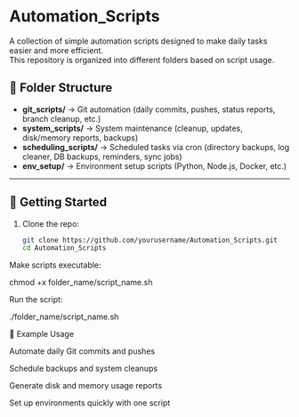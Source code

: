 # Automation_Scripts  

A collection of simple automation scripts designed to make daily tasks easier and more efficient.  
This repository is organized into different folders based on script usage.  

## 📂 Folder Structure  

- **git_scripts/** → Git automation (daily commits, pushes, status reports, branch cleanup, etc.)  
- **system_scripts/** → System maintenance (cleanup, updates, disk/memory reports, backups)  
- **scheduling_scripts/** → Scheduled tasks via cron (directory backups, log cleaner, DB backups, reminders, sync jobs)  
- **env_setup/** → Environment setup scripts (Python, Node.js, Docker, etc.)  

---

## 🚀 Getting Started  

1. Clone the repo:  
   ```bash
   git clone https://github.com/yourusername/Automation_Scripts.git
   cd Automation_Scripts
Make scripts executable:

chmod +x folder_name/script_name.sh


Run the script:

./folder_name/script_name.sh

🔧 Example Usage

Automate daily Git commits and pushes

Schedule backups and system cleanups

Generate disk and memory usage reports

Set up environments quickly with one script
